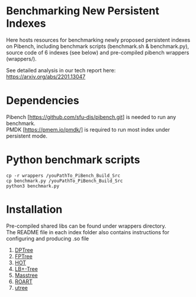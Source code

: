 # Benchmarking New Persistent Indexes

Here hosts resources for benchmarking newly proposed persistent indexes on Pibench, including benchmark scripts (benchmark.sh & benchmark.py), source code of 6 indexes (see below) and pre-compiled pibench wrappers (wrappers/).

See detailed analysis in our tech report here: https://arxiv.org/abs/2201.13047

# Dependencies
Pibench [https://github.com/sfu-dis/pibench.git] is needed to run any benchmark. <br/>
PMDK [https://pmem.io/pmdk/] is required to run most index under persistent mode. <br/>

# Python benchmark scripts
```
cp -r wrappers /youPathTo_PiBench_Build_Src 
cp benchmark.py /youPathTo_PiBench_Build_Src
python3 benchmark.py
```

# Installation
Pre-compiled shared libs can be found under wrappers directory.<br/>
The README file in each index folder also contains instructions for configuring and producing .so file
1. [DPTree](DPTree/README.md)
2. [FPTree](FP-Tree/README.md)
3. [HOT](Hot/README.md)
4. [LB+-Tree](LB+-Tree/README.md)
5. [Masstree](Masstree/README.md)
6. [ROART](ROART/README.md)
7. [utree](utree/README.md)
